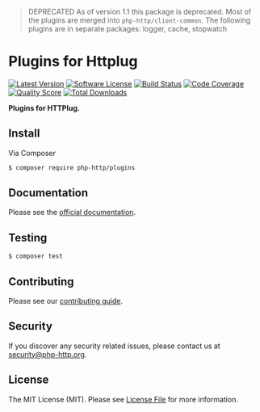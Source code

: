 > DEPRECATED
> As of version 1.1 this package is deprecated. Most of the plugins are merged into `php-http/client-common`.
> The following plugins are in separate packages: logger, cache, stopwatch

# Plugins for Httplug

[![Latest Version](https://img.shields.io/github/release/php-http/plugins.svg?style=flat-square)](https://github.com/php-http/plugins/releases)
[![Software License](https://img.shields.io/badge/license-MIT-brightgreen.svg?style=flat-square)](LICENSE)
[![Build Status](https://img.shields.io/travis/php-http/plugins.svg?style=flat-square)](https://travis-ci.org/php-http/plugins)
[![Code Coverage](https://img.shields.io/scrutinizer/coverage/g/php-http/plugins.svg?style=flat-square)](https://scrutinizer-ci.com/g/php-http/plugins)
[![Quality Score](https://img.shields.io/scrutinizer/g/php-http/plugins.svg?style=flat-square)](https://scrutinizer-ci.com/g/php-http/plugins)
[![Total Downloads](https://img.shields.io/packagist/dt/php-http/plugins.svg?style=flat-square)](https://packagist.org/packages/php-http/plugins)

**Plugins for HTTPlug.**


## Install

Via Composer

``` bash
$ composer require php-http/plugins
```


## Documentation

Please see the [official documentation](http://docs.php-http.org/en/latest/plugins/index.html).


## Testing

``` bash
$ composer test
```


## Contributing

Please see our [contributing guide](http://docs.php-http.org/en/latest/development/contributing.html).


## Security

If you discover any security related issues, please contact us at [security@php-http.org](mailto:security@php-http.org).


## License

The MIT License (MIT). Please see [License File](LICENSE) for more information.
